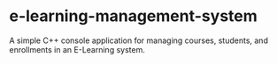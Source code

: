 # e-learning-management-system
A simple C++ console application for managing courses, students, and enrollments in an E-Learning system.
